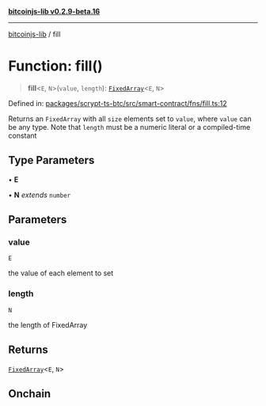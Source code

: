 [**bitcoinjs-lib v0.2.9-beta.16**](../README.md)

***

[bitcoinjs-lib](../README.md) / fill

# Function: fill()

> **fill**\<`E`, `N`\>(`value`, `length`): [`FixedArray`](../type-aliases/FixedArray.md)\<`E`, `N`\>

Defined in: [packages/scrypt-ts-btc/src/smart-contract/fns/fill.ts:12](https://github.com/sCrypt-Inc/scrypt-btc-mono/blob/7d2760b2d3565565fcb011792878d3764e0701be/packages/scrypt-ts-btc/src/smart-contract/fns/fill.ts#L12)

Returns an `FixedArray` with all `size` elements set to `value`, where `value` can be any type.
Note that `length` must be a numeric literal or a compiled-time constant

## Type Parameters

• **E**

• **N** *extends* `number`

## Parameters

### value

`E`

the value of each element to set

### length

`N`

the length of FixedArray

## Returns

[`FixedArray`](../type-aliases/FixedArray.md)\<`E`, `N`\>

## Onchain
